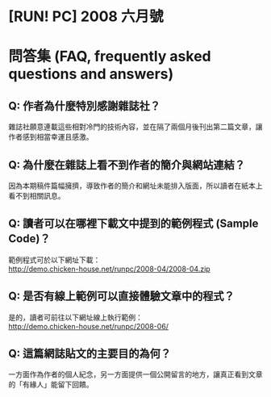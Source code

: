 # [RUN! PC] 2008 六月號

# 問答集 (FAQ, frequently asked questions and answers)

## Q: 作者為什麼特別感謝雜誌社？
雜誌社願意連載這些相對冷門的技術內容，並在隔了兩個月後刊出第二篇文章，讓作者感到相當幸運且感激。

## Q: 為什麼在雜誌上看不到作者的簡介與網站連結？
因為本期稿件篇幅擁擠，導致作者的簡介和網址未能排入版面，所以讀者在紙本上看不到相關訊息。

## Q: 讀者可以在哪裡下載文中提到的範例程式 (Sample Code)？
範例程式可於以下網址下載：  
http://demo.chicken-house.net/runpc/2008-04/2008-04.zip

## Q: 是否有線上範例可以直接體驗文章中的程式？
是的，讀者可前往以下網址線上執行範例：  
http://demo.chicken-house.net/runpc/2008-06/

## Q: 這篇網誌貼文的主要目的為何？
一方面作為作者的個人紀念，另一方面提供一個公開留言的地方，讓真正看到文章的「有緣人」能留下回饋。